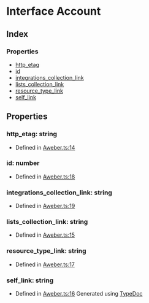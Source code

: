 # Interface Account
## Index
### Properties
* [http_etag](_aweber_.account.md#http_etag)
* [id](_aweber_.account.md#id)
* [integrations_collection_link](_aweber_.account.md#integrations_collection_link)
* [lists_collection_link](_aweber_.account.md#lists_collection_link)
* [resource_type_link](_aweber_.account.md#resource_type_link)
* [self_link](_aweber_.account.md#self_link)
## Properties
### http_etag: string
* Defined in [Aweber.ts:14](https://github.com/scippio/api-aweber/blob/3f366ef/src/Aweber.ts#L14)
### id: number
* Defined in [Aweber.ts:18](https://github.com/scippio/api-aweber/blob/3f366ef/src/Aweber.ts#L18)
### integrations_collection_link: string
* Defined in [Aweber.ts:19](https://github.com/scippio/api-aweber/blob/3f366ef/src/Aweber.ts#L19)
### lists_collection_link: string
* Defined in [Aweber.ts:15](https://github.com/scippio/api-aweber/blob/3f366ef/src/Aweber.ts#L15)
### resource_type_link: string
* Defined in [Aweber.ts:17](https://github.com/scippio/api-aweber/blob/3f366ef/src/Aweber.ts#L17)
### self_link: string
* Defined in [Aweber.ts:16](https://github.com/scippio/api-aweber/blob/3f366ef/src/Aweber.ts#L16)
Generated using [TypeDoc](http://typedoc.io)